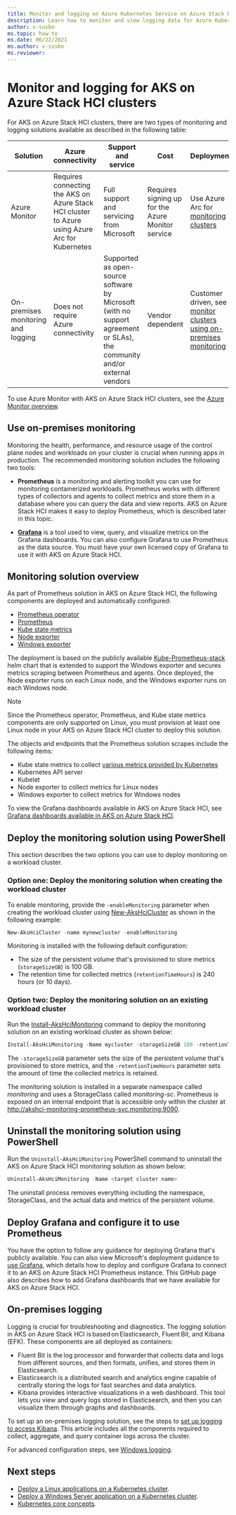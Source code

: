 ```yaml
---
title: Monitor and logging on Azure Kubernetes Service on Azure Stack HCI clusters
description: Learn how to monitor and view logging data for Azure Kubernetes Service on Azure Stack HCI clusters.
author: v-susbo
ms.topic: how-to
ms.date: 06/22/2021
ms.author: v-susbo
ms.reviewer: 
---
```


# Monitor and logging for AKS on Azure Stack HCI clusters

For AKS on Azure Stack HCI clusters, there are two types of monitoring and logging solutions available as described in the following table: 

| Solution  | Azure connectivity  | Support and service  | Cost | Deployment |
| ------- |  ------------  | ---------  | --------------  | ---------------- |
| Azure Monitor | Requires connecting the AKS on Azure Stack HCI cluster to Azure using Azure Arc for Kubernetes | Full support and servicing from Microsoft | Requires signing up for the Azure Monitor service |  Use Azure Arc for [monitoring clusters](/azure/azure-monitor/containers/container-insights-enable-arc-enabled-clusters?toc=/azure/azure-arc/kubernetes/toc.json) |
| On-premises monitoring and logging | Does not require Azure connectivity | Supported as open-source software by Microsoft (with no support agreement or SLAs), the community and/or external vendors  | Vendor dependent | Customer driven, see [monitor clusters using on-premises monitoring](#use-on-premises-monitoring) |

To use Azure Monitor with AKS on Azure Stack HCI clusters, see the [Azure Monitor overview](/azure/azure-monitor/containers/container-insights-overview). 

## Use on-premises monitoring

Monitoring the health, performance, and resource usage of the control plane nodes and workloads on your cluster is crucial when running apps in production. The recommended monitoring solution includes the following two tools:

- **Prometheus** is a monitoring and alerting toolkit you can use for monitoring containerized workloads. Prometheus works with different types of collectors and agents to collect metrics and store them in a database where you can query the data and view reports. AKS on Azure Stack HCI makes it easy to deploy Prometheus, which is described later in this topic.

- [**Grafana**](https://github.com/grafana/grafana) is a tool used to view, query, and visualize metrics on the Grafana dashboards. You can also configure Grafana to use Prometheus as the data source. You must have your own licensed copy of Grafana to use it with AKS on Azure Stack HCI.

## Monitoring solution overview

As part of Prometheus solution in AKS on Azure Stack HCI, the following components are deployed and automatically configured:

- [Prometheus operator](https://github.com/prometheus-operator/prometheus-operator)
- [Prometheus](https://github.com/prometheus/prometheus)
- [Kube state metrics](https://github.com/kubernetes/kube-state-metrics)
- [Node exporter](https://github.com/prometheus/node_exporter)
- [Windows exporter](https://github.com/prometheus-community/windows_exporter)

The deployment is based on the publicly available [Kube-Prometheus-stack](https://github.com/prometheus-community/helm-charts/tree/main/charts/kube-prometheus-stack) helm chart that is extended to support the Windows exporter and secures metrics scraping between Prometheus and agents. Once deployed, the Node exporter runs on each Linux node, and the Windows exporter runs on each Windows node.

> [!NOTE]
> Since the Prometheus operator, Prometheus, and Kube state metrics components are only supported on Linux, you must provision at least one Linux node in your AKS on Azure Stack HCI cluster to deploy this solution. 

The objects and endpoints that the Prometheus solution scrapes include the following items:

- Kube state metrics to collect [various metrics provided by Kubernetes](https://github.com/kubernetes/kube-state-metrics/tree/master/docs#exposed-metrics) 
- Kubernetes API server
- Kubelet
- Node exporter to collect metrics for Linux nodes
- Windows exporter to collect metrics for Windows nodes

To view the Grafana dashboards available in AKS on Azure Stack HCI, see [Grafana dashboards available in AKS on Azure Stack HCI](https://github.com/microsoft/AKS-HCI-Apps/blob/main/Monitoring/Grafana.md#grafana-dashboards-available-in-aks-hci).

## Deploy the monitoring solution using PowerShell

This section describes the two options you can use to deploy monitoring on a workload cluster.

### Option one: Deploy the monitoring solution when creating the workload cluster

To enable monitoring, provide the `-enableMonitoring` parameter when creating the workload cluster using [New-AksHciCluster](./new-akshcicluster.md) as shown in the following example:

```powershell
New-AksHciCluster -name mynewcluster -enableMonitoring
```

Monitoring is installed with the following default configuration:

- The size of the persistent volume that's provisioned to store metrics (`storageSizeGB`) is 100 GB.
- The retention time for collected metrics (`retentionTimeHours`) is 240 hours (or 10 days).

### Option two: Deploy the monitoring solution on an existing workload cluster 

Run the [Install-AksHciMonitoring](./install-akshcimonitoring.md) command to deploy the monitoring solution on an existing workload cluster as shown below:

```powershell
Install-AksHciMonitoring -Name mycluster -storageSizeGB 100 -retentionTimeHours 240
```

The `-storageSizeGB` parameter sets the size of the persistent volume that's provisioned to store metrics, and the `-retentionTimeHours` parameter sets the amount of time the collected metrics is retained.

The monitoring solution is installed in a separate namespace called _monitoring_ and uses a StorageClass called _monitoring-sc_. Prometheus is exposed on an internal endpoint that is accessible only within the cluster at http://akshci-monitoring-prometheus-svc.monitoring:9090.

## Uninstall the monitoring solution using PowerShell

Run the `Uninstall-AksHciMonitoring` PowerShell command to uninstall the AKS on Azure Stack HCI monitoring solution as shown below:

```powershell  
Uninstall-AksHciMonitoring -Name <target cluster name>
```

The uninstall process removes everything including the namespace, StorageClass, and the actual data and metrics of the persistent volume.  

## Deploy Grafana and configure it to use Prometheus

You have the option to follow any guidance for deploying Grafana that's publicly available. You can also view Microsoft's deployment guidance to [use Grafana](https://github.com/microsoft/AKS-HCI-Apps/blob/main/Monitoring/Grafana.md), which details how to deploy and configure Grafana to connect it to an AKS on Azure Stack HCI Prometheus instance. This GitHub page also describes how to add Grafana dashboards that we have available for AKS on Azure Stack HCI.

## On-premises logging

Logging is crucial for troubleshooting and diagnostics. The logging solution in AKS on Azure Stack HCI is based on Elasticsearch, Fluent Bit, and Kibana (EFK). These components are all deployed as containers: 

- Fluent Bit is the log processor and forwarder that collects data and logs from different sources, and then formats, unifies, and stores them in Elasticsearch. 
- Elasticsearch is a distributed search and analytics engine capable of centrally storing the logs for fast searches and data analytics.  
- Kibana provides interactive visualizations in a web dashboard. This tool lets you view and query logs stored in Elasticsearch, and then you can visualize them through graphs and dashboards.

To set up an on-premises logging solution, see the steps to [set up logging to access Kibana](https://github.com/microsoft/AKS-HCI-Apps/tree/main/Logging#easy-steps-to-setup-logging-to-use-local-port-forward-to-access-kibana). This article includes all the components required to collect, aggregate, and query container logs across the cluster. 

For advanced configuration steps, see [Windows logging](https://github.com/microsoft/AKS-HCI-Apps/tree/main/Logging#detailed-steps-to-setup-logging).

## Next steps

- [Deploy a Linux applications on a Kubernetes cluster](./deploy-linux-application.md).
- [Deploy a Windows Server application on a Kubernetes cluster](./deploy-windows-application.md).
- [Kubernetes core concepts](kubernetes-concepts.md).
